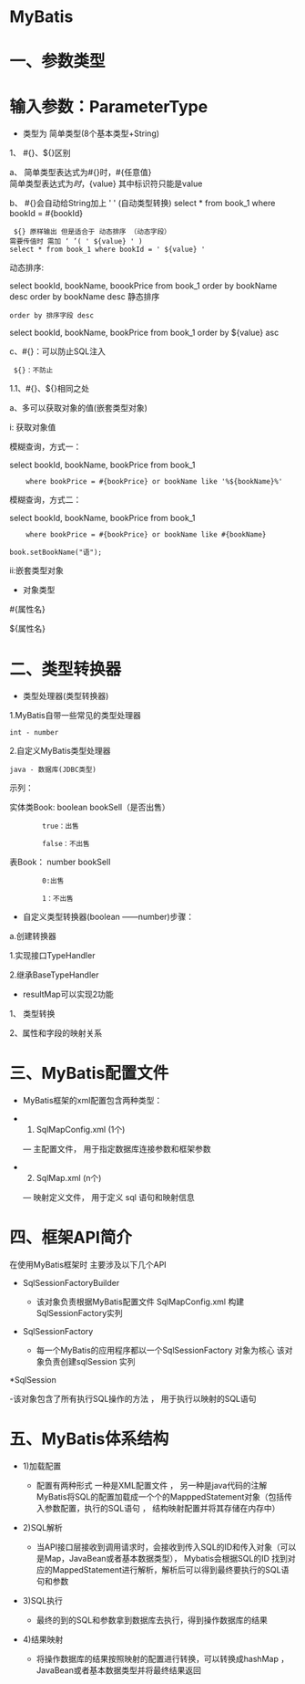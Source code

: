 # MyBatis
#  一、参数类型
# 输入参数：ParameterType
+ 类型为 简单类型(8个基本类型+String)

1、 #{}、${}区别

a、 简单类型表达式为#{}时，#{任意值}	
     简单类型表达式为${}时，${value} 其中标识符只能是value
     
b、 #{}会自动给String加上 ' '  (自动类型转换)
	select * from book_1 where bookId = #{bookId} 

     ${} 原样输出 但是适合于 动态排序 （动态字段）	
	需要传值时 需加 ‘ ’( ' ${value} ' )
	select * from book_1 where bookId = ' ${value} '

动态排序:

 select bookId, bookName, boookPrice from book_1 order by bookName desc
order by bookName desc 静态排序

	order by 排序字段 desc 
  
select bookId, bookName, bookPrice from book_1 order by ${value} asc


c、#{}：可以防止SQL注入

     ${}：不防止

 1.1、#{}、${}相同之处
 
a、多可以获取对象的值(嵌套类型对象)

  i: 获取对象值
  
模糊查询，方式一：

 select bookId, bookName, bookPrice from book_1 
 
        where bookPrice = #{bookPrice} or bookName like '%${bookName}%'
        
模糊查询，方式二：

 select bookId, bookName, bookPrice from book_1 
 
        where bookPrice = #{bookPrice} or bookName like #{bookName}
        
	book.setBookName("语");
	
 ii:嵌套类型对象
 
 + 对象类型
 
#{属性名}

${属性名}

# 二、类型转换器

+ 类型处理器(类型转换器)

1.MyBatis自带一些常见的类型处理器

	int - number
  
2.自定义MyBatis类型处理器
	
	java - 数据库(JDBC类型)
  
示列：

实体类Book: boolean   bookSell（是否出售）

			true：出售
      
			false：不出售	

 表Book：     number     bookSell
 
			0:出售
      
			1：不出售	

+ 自定义类型转换器(boolean ——number)步骤：

a.创建转换器

 1.实现接口TypeHandler
 
  2.继承BaseTypeHandler

+ resultMap可以实现2功能

1、  类型转换

2、属性和字段的映射关系

# 三、MyBatis配置文件
 + MyBatis框架的xml配置包含两种类型：
 
 * 1) SqlMapConfig.xml (1个)
 
	 — 主配置文件， 用于指定数据库连接参数和框架参数
	 
 * 2) SqlMap.xml (n个)
 
 	— 映射定义文件， 用于定义 sql 语句和映射信息 

# 四、框架API简介

  在使用MyBatis框架时 主要涉及以下几个API
  
  * SqlSessionFactoryBuilder 

     - 该对象负责根据MyBatis配置文件 SqlMapConfig.xml 构建 SqlSessionFactory实列
     
  * SqlSessionFactory

     - 每一个MyBatis的应用程序都以一个SqlSessionFactory 对象为核心 该对象负责创建sqlSession 实列

  *SqlSession 

   -该对象包含了所有执行SQL操作的方法 ， 用于执行以映射的SQL语句
   
# 五、MyBatis体系结构

 * 1)加载配置
 
   - 配置有两种形式 一种是XML配置文件 ， 另一种是java代码的注解 MyBatis将SQL的配置加载成一个个的MapppedStatement对象（包括传入参数配置，执行的SQL语句 ， 结构映射配置并将其存储在内存中）
   
 * 2)SQL解析
  
   - 当API接口层接收到调用请求时，会接收到传入SQL的ID和传入对象（可以是Map，JavaBean或者基本数据类型）， Mybatis会根据SQL的ID 找到对应的MappedStatement进行解析，解析后可以得到最终要执行的SQL语句和参数
   
 * 3)SQL执行
  
   - 最终的到的SQL和参数拿到数据库去执行，得到操作数据库的结果
   
 * 4)结果映射
 
   - 将操作数据库的结果按照映射的配置进行转换，可以转换成hashMap ，JavaBean或者基本数据类型并将最终结果返回
	
	
 
